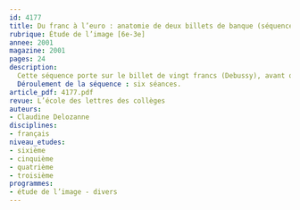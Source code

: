 ```yaml
---
id: 4177
title: Du franc à l’euro : anatomie de deux billets de banque (séquence)
rubrique: Étude de l’image [6e-3e]
annee: 2001
magazine: 2001
pages: 24
description: 
  Cette séquence porte sur le billet de vingt francs (Debussy), avant qu’il ne soit détruit, et le billet de vingt euros (âge gothique), en cours. Elle permet de découvrir leur histoire et leur message. Cette activité de sensibilisation aux changements monétaires est aussi une incitation à la réflexion pour une meilleure compréhension de l’actualité, une formation à l’étude du discours visuel, selon les directives des programmes de français, et une prise en compte de notre patrimoine culturel dans sa dimension locale, nationale et européenne. Par ailleurs, une séance spécifique au programme de cinquième sera ajoutée à cette séquence, la fenêtre gothique du billet de vingt euros offrant un prolongement, à la fois en histoire et en français.
  Déroulement de la séquence : six séances.
article_pdf: 4177.pdf
revue: L’école des lettres des collèges
auteurs:
- Claudine Delozanne
disciplines:
- français
niveau_etudes:
- sixième
- cinquième
- quatrième
- troisième
programmes:
- étude de l’image - divers
---
```

